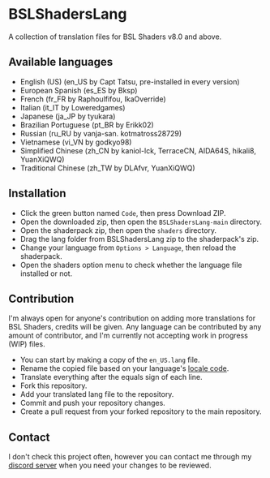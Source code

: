 # BSLShadersLang
A collection of translation files for BSL Shaders v8.0 and above.
## Available languages
- English (US) (en_US by Capt Tatsu, pre-installed in every version)
- European Spanish (es_ES by Bksp)
- French (fr_FR by Raphoulfifou, IkaOverride)
- Italian (it_IT by Loweredgames)
- Japanese (ja_JP by tyukara)
- Brazilian Portuguese (pt_BR by Erikk02)
- Russian (ru_RU by vanja-san. kotmatross28729)
- Vietnamese (vi_VN by godkyo98)
- Simplified Chinese (zh_CN by kaniol-lck, TerraceCN, AIDA64S, hikali8, YuanXiQWQ)
- Traditional Chinese (zh_TW by DLAfvr, YuanXiQWQ)
## Installation
- Click the green button named `Code`, then press Download ZIP.
- Open the downloaded zip, then open the `BSLShadersLang-main` directory.
- Open the shaderpack zip, then open the `shaders` directory.
- Drag the lang folder from BSLShadersLang zip to the shaderpack's zip.
- Change your language from `Options > Language`, then reload the shaderpack.
- Open the shaders option menu to check whether the language file installed or not.
## Contribution
I'm always open for anyone's contribution on adding more translations for BSL Shaders, credits will be given.
Any language can be contributed by any amount of contributor, and I'm currently not accepting work in progress (WIP) files.
- You can start by making a copy of the `en_US.lang` file.
- Rename the copied file based on your language's [locale code](https://minecraft.gamepedia.com/Language).
- Translate everything after the equals sign of each line.
- Fork this repository.
- Add your translated lang file to the repository.
- Commit and push your repository changes.
- Create a pull request from your forked repository to the main repository.
## Contact
I don't check this project often, however you can contact me through my [discord server](https://discord.com/invite/ZJd7jjA) when you need your changes to be reviewed.
